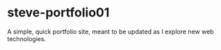 # steve-portfolio01
A simple, quick portfolio site, meant to be updated as I explore new web technologies.
